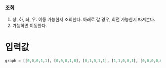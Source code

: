 ### 조회

1. 상, 하, 좌, 우. 이동 가능한지 조회한다. 아래로 갈 경우, 회전 가능한지 따져본다. 
2. 가능하면 이동한다. 
# 입력값

```python
graph = [[0,0,0,1,1], [0,0,0,1,0], [0,1,0,1,1], [1,1,0,0,1], [0,0,0,0,0]]
```